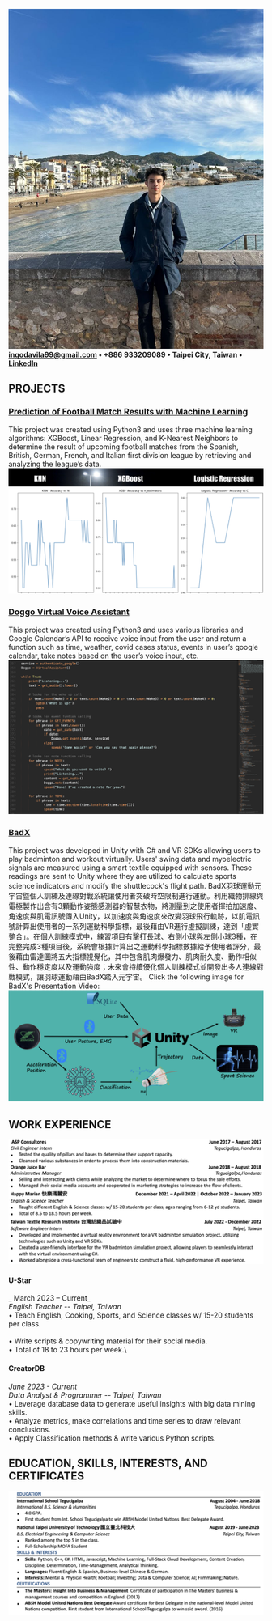 ![](/images/IngoSigtes.png)
**ingodavila99@gmail.com  •  +886 933209089  •  Taipei City, Taiwan  •  [LinkedIn](https://www.linkedin.com/in/ingodbanghard/)**

## PROJECTS

### [Prediction of Football Match Results with Machine Learning](https://github.com/ingobanghard/Prediction-of-Football-Match-Results-with-Machine-Learning)	
This project was created using Python3 and uses three machine learning algorithms: XGBoost, Linear Regression, and K-Nearest Neighbors to determine the result of upcoming football matches from the Spanish, British, German, French, and Italian first division league by retrieving and analyzing the league’s data. 
![](/images/project1.png)

### [Doggo Virtual Voice Assistant](https://github.com/ingobanghard/Doggo-Virtual-Voice-Assistant-)
This project was created using Python3 and uses various libraries and Google Calendar’s API to receive voice input from the user and return a function such as time, weather, covid cases status, events in user’s google calendar, take notes based on the user’s voice input, etc. 
![](/images/project2.png)

### [BadX](https://www.badx.tech/overview)
This project was developed in Unity with C# and VR SDKs allowing users to play badminton and workout virtually. Users' swing data and myoelectric signals are measured using a smart textile equipped with sensors. These readings are sent to Unity where they are utilized to calculate sports science indicators and modify the shuttlecock's flight path. BadX羽球運動元宇宙暨個人訓練及連線對戰系統讓使用者突破時空限制進行運動。利用織物排線與電極製作出含有3顆動作姿態感測器的智慧衣物，將測量到之使用者揮拍加速度、角速度與肌電訊號傳入Unity，以加速度與角速度來改變羽球飛行軌跡，以肌電訊號計算出使用者的一系列運動科學指標，最後藉由VR進行虛擬訓練，達到「虛實整合」。在個人訓練模式中，練習項目有擊打長球、右側小球與左側小球3種，在完整完成3種項目後，系統會根據計算出之運動科學指標數據給予使用者評分，最後藉由雷達圖將五大指標視覺化，其中包含肌肉爆發力、肌肉耐久度、動作相似性、動作穩定度以及運動強度；未來會持續優化個人訓練模式並開發出多人連線對戰模式，讓羽球運動藉由BadX踏入元宇宙。 Click the following image for BadX's Presentation Video:
[![](/images/project3.png)](https://youtu.be/A7eIdcCAi_0)

## WORK EXPERIENCE
![](/images/Work.png)
#### U-Star <br/>  			                     							                        
_ March 2023 – Current_ <br/>
 _English Teacher --						                      	                  		     Taipei, Taiwan_<br/> 
• Teach English, Cooking, Sports, and Science classes w/ 15-20 students per class.<br/>  
• Write scripts & copywriting material for their social media.<br/> 
• Total of 18 to 23 hours per week.\
#### CreatorDB <br/> 			             		        						                        
_June 2023 - Current_<br/> 
_Data Analyst & Programmer --							                      	                  Taipei, Taiwan_<br/> 
• Leverage database data to generate useful insights with big data mining skills.<br/> 
• Analyze metrics, make correlations and time series to draw relevant conclusions.<br/> 
• Apply Classification methods & write various Python scripts.

## EDUCATION, SKILLS, INTERESTS, AND CERTIFICATES 
![](/images/ESC.png)



